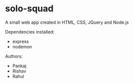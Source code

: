 # solo-squad

A small web app created in HTML, CSS, JQuery and Node.js

Dependencies installed:
  - express
  - nodemon

Authors:
  - Pankaj
  - Rishav
  - Rahul
